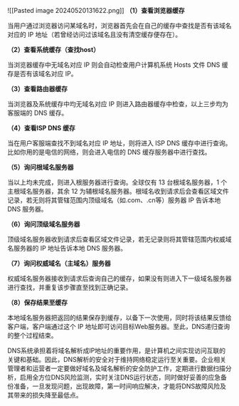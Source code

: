 ![[Pasted image 20240520131622.png]]
**（1）查看浏览器缓存**

当用户通过浏览器访问某域名时，浏览器首先会在自己的缓存中查找是否有该域名对应的 IP 地址（若曾经访问过该域名且没有清空缓存便存在）。

**（2）查看系统缓存（查找host）**

当浏览器缓存中无域名对应 IP 则会自动检查用户计算机系统 Hosts 文件 DNS 缓存是否有该域名对应 IP。

**（3）查看路由器缓存**

当浏览器及系统缓存中均无域名对应 IP 则进入路由器缓存中检查，以上三步均为客服端的 DNS 缓存。

**（4）查看ISP DNS 缓存**

当在用户客服端查找不到域名对应 IP 地址，则将进入 ISP DNS 缓存中进行查询。比如你用的是电信的网络，则会进入电信的 DNS 缓存服务器中进行查找。

**（5）询问根域名服务器**

当以上均未完成，则进入根服务器进行查询。全球仅有 13 台根域名服务器，1 个主根域名服务器，其余 12 为辅根域名服务器。根域名收到请求后会查看区域文件记录，若无则将其管辖范围内顶级域名（如.com、.cn等）服务器 IP 告诉本地 DNS 服务器。

**（6）询问顶级域名服务器**

顶级域名服务器收到请求后查看区域文件记录，若无记录则将其管辖范围内权威域名服务器的 IP 地址告诉本地 DNS 服务器。

**（7）询问权威域名（主域名）服务器**

权威域名服务器接收到请求后查询自己的缓存，如果没有则进入下一级域名服务器进行查找，并重复该步骤直至找到正确记录。

**（8）保存结果至缓存**

本地域名服务器把返回的结果保存到缓存，以备下一次使用，同时将该结果反馈给客户端，客户端通过这个 IP 地址即可访问目标Web服务器。至此，DNS递归查询的整个过程结束。

DNS系统承担着将域名解析成IP地址的重要作用，是计算机之间实现访问互联的关键和基础。因此，DNS解析的安全对于维持网络稳定运行至关重要。企业相关管理者和运营者一定要做好域名及域名解析的安全防护工作，定期进行数据扫描分析，启用全方位DNS风险监测，实时关注DNS运行状态，同时做好妥善的应急备份准备，一旦发现问题，出现故障，第一时间响应解决，才能将DNS故障风险及其带来的损失降至最低点。